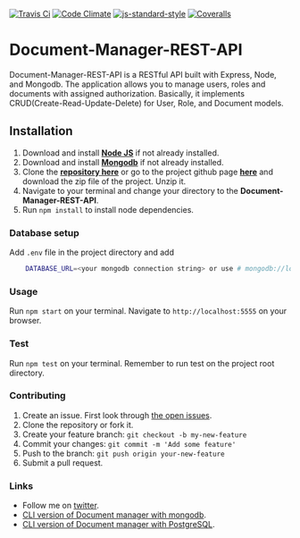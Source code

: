 [![Travis Ci](https://img.shields.io/travis/mentrie/Document-Manager-REST-API/develop.svg)](https://travis-ci.org/mentrie/Document-Manager-REST-API)
[![Code Climate](https://codeclimate.com/repos/56713dac42795072ee00011e/badges/f59b3386d66cdde21c2b/gpa.svg)](https://codeclimate.com/repos/56713dac42795072ee00011e/feed)
[![js-standard-style](https://img.shields.io/badge/code%20style-standard-brightgreen.svg)](http://standardjs.com/)
[![Coveralls](https://img.shields.io/coveralls/mentrie/Document-Manager-REST-API/develop.svg)](https://coveralls.io/github/mentrie/Document-Manager-REST-API)
# Document-Manager-REST-API

Document-Manager-REST-API is a  RESTful API built with Express, Node, and Mongodb. The application allows you to manage users, roles and documents with assigned authorization. Basically, it implements CRUD(Create-Read-Update-Delete) for User, Role, and Document models.

## Installation

1. Download and install [**Node JS**](https://nodejs.org/en/) if not already installed.
2. Download and install [**Mongodb**](https://www.mongodb.org/downloads/) if not already installed.
3. Clone the [**repository here**](hhttps://github.com/mentrie/Document-Manager-REST-API.git) or go to the project github page [**here**](https://github.com/mentrie/Document-Manager-REST-API) and download the zip file of the project. Unzip it.
4. Navigate to your terminal and change your directory to the **Document-Manager-REST-API**.
5. Run `npm install` to install node dependencies.

### Database setup
Add `.env` file in the project directory and add 
```bash
	DATABASE_URL=<your mongodb connection string> or use # mongodb://localhost:27017/doc-man
```

### Usage
Run `npm start` on your terminal.
Navigate to `http://localhost:5555` on your browser.

### Test
Run `npm test` on your terminal. Remember to  run test on the project root directory.

### Contributing
1. Create an issue. First look through [the open issues](https://github.com/mentrie/Document-Manager-REST-API/issues).
2. Clone the repository or fork it.
3. Create your feature branch: `git checkout -b my-new-feature`
5. Commit your changes: `git commit -m 'Add some feature'`
4. Push to the branch: `git push origin your-new-feature`
5. Submit a pull request.

###  Links
* Follow me on [twitter](https://twitter.com/_mentrie).
* [CLI version of Document manager with mongodb](https://github.com/mentrie/DMS-Mongoose).
* [CLI version of Document manager with PostgreSQL](https://github.com/mentrie/DMS-Sequelize).
